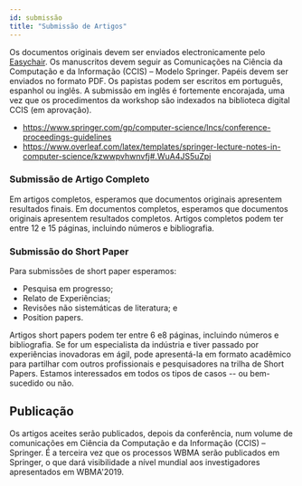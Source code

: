 ```yaml
---
id: submissão
title: "Submissão de Artigos"
---
```



Os documentos originais devem ser enviados electronicamente pelo [Easychair](https://easychair.org/conferences/?conf=wbma2019). Os manuscritos devem seguir as Comunicações na Ciência da Computação e da Informação (CCIS) – Modelo Springer. Papéis devem ser enviados no formato PDF. Os papistas podem ser escritos em português, espanhol ou inglês. A submissão em inglês é fortemente encorajada, uma vez que os procedimentos da workshop são indexados na biblioteca digital CCIS (em aprovação).

- https://www.springer.com/gp/computer-science/lncs/conference-proceedings-guidelines
- https://www.overleaf.com/latex/templates/springer-lecture-notes-in-computer-science/kzwwpvhwnvfj#.WuA4JS5uZpi

### Submissão de Artigo Completo

Em artigos completos, esperamos que documentos originais apresentem resultados finais. Em documentos completos, esperamos que documentos originais apresentem resultados completos. Artigos completos podem ter entre 12 e 15 páginas, incluindo números e bibliografia.

### Submissão do Short Paper

Para submissões de short paper esperamos:

- Pesquisa em progresso;
- Relato de Experiências;
- Revisões não sistemáticas de literatura; e
- Position papers.

Artigos short papers podem ter entre 6 e8 páginas, incluindo números e bibliografia. Se for um especialista da indústria e tiver passado por experiências inovadoras em ágil, pode apresentá-la em formato acadêmico para partilhar com outros profissionais e pesquisadores na trilha de Short Papers. Estamos interessados em todos os tipos de casos -- ou bem-sucedido ou não.

## Publicação

Os artigos aceites serão publicados, depois da conferência, num volume de comunicações em Ciência da Computação e da Informação (CCIS) – Springer. É a terceira vez que os processos WBMA serão publicados em Springer, o que dará visibilidade a nível mundial aos investigadores apresentados em WBMA'2019.
